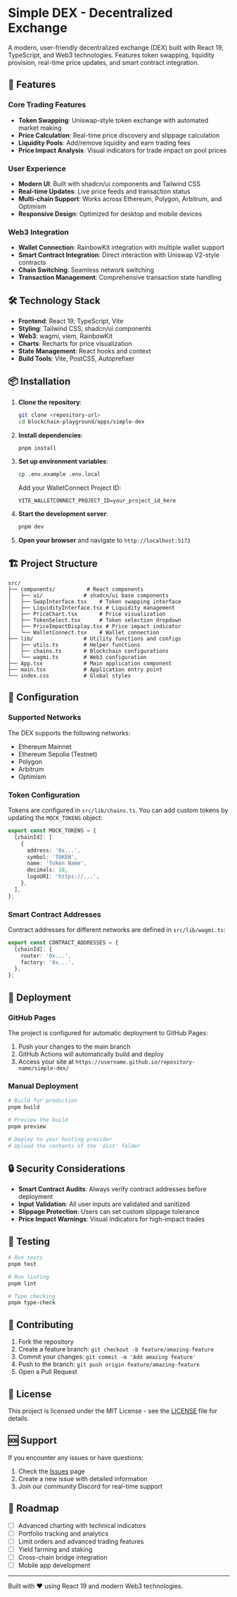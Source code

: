 # Simple DEX - Decentralized Exchange

A modern, user-friendly decentralized exchange (DEX) built with React 19, TypeScript, and Web3 technologies. Features token swapping, liquidity provision, real-time price updates, and smart contract integration.

## 🚀 Features

### Core Trading Features

- **Token Swapping**: Uniswap-style token exchange with automated market making
- **Price Calculation**: Real-time price discovery and slippage calculation
- **Liquidity Pools**: Add/remove liquidity and earn trading fees
- **Price Impact Analysis**: Visual indicators for trade impact on pool prices

### User Experience

- **Modern UI**: Built with shadcn/ui components and Tailwind CSS
- **Real-time Updates**: Live price feeds and transaction status
- **Multi-chain Support**: Works across Ethereum, Polygon, Arbitrum, and Optimism
- **Responsive Design**: Optimized for desktop and mobile devices

### Web3 Integration

- **Wallet Connection**: RainbowKit integration with multiple wallet support
- **Smart Contract Integration**: Direct interaction with Uniswap V2-style contracts
- **Chain Switching**: Seamless network switching
- **Transaction Management**: Comprehensive transaction state handling

## 🛠 Technology Stack

- **Frontend**: React 19, TypeScript, Vite
- **Styling**: Tailwind CSS, shadcn/ui components
- **Web3**: wagmi, viem, RainbowKit
- **Charts**: Recharts for price visualization
- **State Management**: React hooks and context
- **Build Tools**: Vite, PostCSS, Autoprefixer

## 📦 Installation

1. **Clone the repository**:

   ```bash
   git clone <repository-url>
   cd blockchain-playground/apps/simple-dex
   ```

2. **Install dependencies**:

   ```bash
   pnpm install
   ```

3. **Set up environment variables**:

   ```bash
   cp .env.example .env.local
   ```

   Add your WalletConnect Project ID:

   ```
   VITE_WALLETCONNECT_PROJECT_ID=your_project_id_here
   ```

4. **Start the development server**:

   ```bash
   pnpm dev
   ```

5. **Open your browser** and navigate to `http://localhost:5173`

## 🏗 Project Structure

```
src/
├── components/          # React components
│   ├── ui/             # shadcn/ui base components
│   ├── SwapInterface.tsx    # Token swapping interface
│   ├── LiquidityInterface.tsx # Liquidity management
│   ├── PriceChart.tsx       # Price visualization
│   ├── TokenSelect.tsx      # Token selection dropdown
│   ├── PriceImpactDisplay.tsx # Price impact indicator
│   └── WalletConnect.tsx    # Wallet connection
├── lib/                # Utility functions and configs
│   ├── utils.ts        # Helper functions
│   ├── chains.ts       # Blockchain configurations
│   └── wagmi.ts        # Web3 configuration
├── App.tsx             # Main application component
├── main.tsx            # Application entry point
└── index.css           # Global styles
```

## 🔧 Configuration

### Supported Networks

The DEX supports the following networks:

- Ethereum Mainnet
- Ethereum Sepolia (Testnet)
- Polygon
- Arbitrum
- Optimism

### Token Configuration

Tokens are configured in `src/lib/chains.ts`. You can add custom tokens by updating the `MOCK_TOKENS` object:

```typescript
export const MOCK_TOKENS = {
  [chainId]: [
    {
      address: '0x...',
      symbol: 'TOKEN',
      name: 'Token Name',
      decimals: 18,
      logoURI: 'https://...',
    },
  ],
};
```

### Smart Contract Addresses

Contract addresses for different networks are defined in `src/lib/wagmi.ts`:

```typescript
export const CONTRACT_ADDRESSES = {
  [chainId]: {
    router: '0x...',
    factory: '0x...',
  },
};
```

## 🚀 Deployment

### GitHub Pages

The project is configured for automatic deployment to GitHub Pages:

1. Push your changes to the main branch
2. GitHub Actions will automatically build and deploy
3. Access your site at `https://username.github.io/repository-name/simple-dex/`

### Manual Deployment

```bash
# Build for production
pnpm build

# Preview the build
pnpm preview

# Deploy to your hosting provider
# Upload the contents of the 'dist' folder
```

## 🔒 Security Considerations

- **Smart Contract Audits**: Always verify contract addresses before deployment
- **Input Validation**: All user inputs are validated and sanitized
- **Slippage Protection**: Users can set custom slippage tolerance
- **Price Impact Warnings**: Visual indicators for high-impact trades

## 🧪 Testing

```bash
# Run tests
pnpm test

# Run linting
pnpm lint

# Type checking
pnpm type-check
```

## 🤝 Contributing

1. Fork the repository
2. Create a feature branch: `git checkout -b feature/amazing-feature`
3. Commit your changes: `git commit -m 'Add amazing feature'`
4. Push to the branch: `git push origin feature/amazing-feature`
5. Open a Pull Request

## 📄 License

This project is licensed under the MIT License - see the [LICENSE](../../LICENSE) file for details.

## 🆘 Support

If you encounter any issues or have questions:

1. Check the [Issues](https://github.com/username/repository/issues) page
2. Create a new issue with detailed information
3. Join our community Discord for real-time support

## 🎯 Roadmap

- [ ] Advanced charting with technical indicators
- [ ] Portfolio tracking and analytics
- [ ] Limit orders and advanced trading features
- [ ] Yield farming and staking
- [ ] Cross-chain bridge integration
- [ ] Mobile app development

---

Built with ❤️ using React 19 and modern Web3 technologies.
